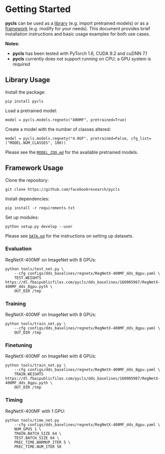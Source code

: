 # Getting Started

**pycls** can be used as a [library](#library-usage) (e.g. import pretrained models) or as a [framework](#framework-usage) (e.g. modify for your needs). This document provides brief installation instructions and basic usage examples for both use cases.

**Notes:**

- **pycls** has been tested with PyTorch 1.6, CUDA 9.2 and cuDNN 7.1
- **pycls** currently does not support running on CPU; a GPU system is required

## Library Usage

Install the package:

```
pip install pycls
```

Load a pretrained model:

```
model = pycls.models.regnetx("400MF", pretrained=True)
```

Create a model with the number of classes altered:

```
model = pycls.models.regnety("4.0GF", pretrained=False, cfg_list=("MODEL.NUM_CLASSES", 100))
```

Please see the [`MODEL_ZOO.md`](../MODEL_ZOO.md) for the available pretrained models.

## Framework Usage

Clone the repository:

```
git clone https://github.com/facebookresearch/pycls
```

Install dependencies:

```
pip install -r requirements.txt
```

Set up modules:

```
python setup.py develop --user
```

Please see [`DATA.md`](DATA.md) for the instructions on setting up datasets.

### Evaluation

RegNetX-400MF on ImageNet with 8 GPUs:

```
python tools/test_net.py \
    --cfg configs/dds_baselines/regnetx/RegNetX-400MF_dds_8gpu.yaml \
    TEST.WEIGHTS https://dl.fbaipublicfiles.com/pycls/dds_baselines/160905967/RegNetX-400MF_dds_8gpu.pyth \
    OUT_DIR /tmp
```

### Training

RegNetX-400MF on ImageNet with 8 GPUs:

```
python tools/train_net.py \
    --cfg configs/dds_baselines/regnetx/RegNetX-400MF_dds_8gpu.yaml \
    OUT_DIR /tmp
```

### Finetuning

RegNetX-400MF on ImageNet with 8 GPUs:

```
python tools/train_net.py \
    --cfg configs/dds_baselines/regnetx/RegNetX-400MF_dds_8gpu.yaml \
    TRAIN.WEIGHTS https://dl.fbaipublicfiles.com/pycls/dds_baselines/160905967/RegNetX-400MF_dds_8gpu.pyth \
    OUT_DIR /tmp
```

### Timing

RegNetX-400MF with 1 GPU:

```
python tools/time_net.py
    --cfg configs/dds_baselines/regnetx/RegNetX-400MF_dds_8gpu.yaml \
    NUM_GPUS 1 \
    TRAIN.BATCH_SIZE 64 \
    TEST.BATCH_SIZE 64 \
    PREC_TIME.WARMUP_ITER 5 \
    PREC_TIME.NUM_ITER 50
```
